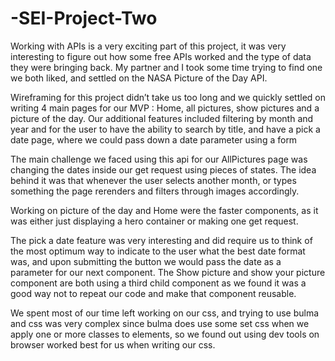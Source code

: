 # -SEI-Project-Two

Working with APIs is a very exciting part of this project, it was very interesting to figure out how some free APIs worked and the type of data they were bringing back.
My partner and I took some time trying to find one we both liked,  and settled on the NASA Picture of the Day API.

Wireframing for this project didn’t take us too long and we quickly settled on writing 4 main pages for our MVP : Home, all pictures, show pictures and a picture of the day.
Our additional features included filtering by month and year and for the user to have the ability to search by title, and have a pick a date page, where we could pass down a date parameter using a form


The main challenge we faced using this api for our AllPictures page was changing the dates inside our get request using pieces of states. The idea behind it was that whenever the user selects another month, or types something the page rerenders and filters through images accordingly.

Working on picture of the day and Home were the faster components, as it was either just displaying a hero container or making one get request.


The pick a date feature was very interesting and did require us to think of the most optimum way to indicate to the user what the best date format was, and upon submitting the button we would pass the date as a parameter for our next component.
The Show picture and show your picture component are both using a third child component as we found it was a good way not to repeat our code and make that component reusable.

We spent most of our time left working on our css, and trying to use bulma and css was very complex since bulma does use some set css when we apply one or more classes to elements, so we found out using dev tools on browser worked best for us when writing our css.

